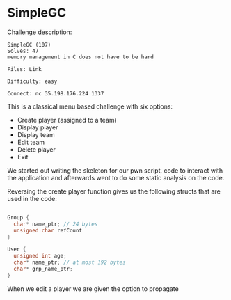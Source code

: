 SimpleGC
========

Challenge description:
```
SimpleGC (107)
Solves: 47
memory management in C does not have to be hard

Files: Link

Difficulty: easy

Connect: nc 35.198.176.224 1337
```

This is a classical menu based challenge with six options:
 - Create player (assigned to a team)
 - Display player
 - Display team
 - Edit team
 - Delete player
 - Exit

We started out writing the skeleton for our pwn script, code to interact with the application and afterwards went to do some static analysis on the code. 

Reversing the create player function gives us the following structs that are used in the code:

```c

Group {
  char* name_ptr; // 24 bytes
  unsigned char refCount
}

User {
  unsigned int age;
  char* name_ptr; // at most 192 bytes
  char* grp_name_ptr; 
}
```

When we edit a player we are given the option to propagate
